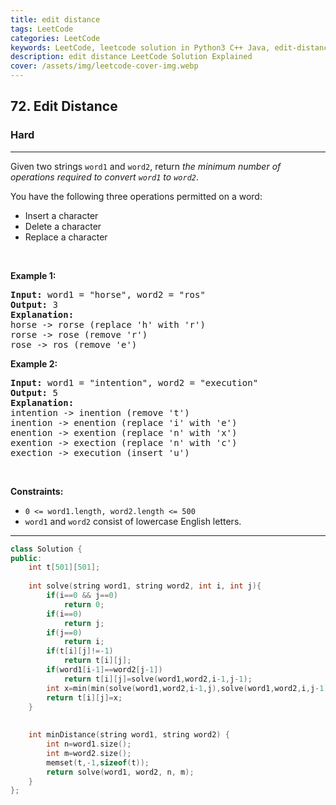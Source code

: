 ```yaml
---
title: edit distance
tags: LeetCode
categories: LeetCode
keywords: LeetCode, leetcode solution in Python3 C++ Java, edit-distance solution
description: edit distance LeetCode Solution Explained
cover: /assets/img/leetcode-cover-img.webp
---
```



<h2>72. Edit Distance</h2><h3>Hard</h3><hr><div><p>Given two strings <code>word1</code> and <code>word2</code>, return <em>the minimum number of operations required to convert <code>word1</code> to <code>word2</code></em>.</p>

<p>You have the following three operations permitted on a word:</p>

<ul>
	<li>Insert a character</li>
	<li>Delete a character</li>
	<li>Replace a character</li>
</ul>

<p>&nbsp;</p>
<p><strong>Example 1:</strong></p>

<pre><strong>Input:</strong> word1 = "horse", word2 = "ros"
<strong>Output:</strong> 3
<strong>Explanation:</strong> 
horse -&gt; rorse (replace 'h' with 'r')
rorse -&gt; rose (remove 'r')
rose -&gt; ros (remove 'e')
</pre>

<p><strong>Example 2:</strong></p>

<pre><strong>Input:</strong> word1 = "intention", word2 = "execution"
<strong>Output:</strong> 5
<strong>Explanation:</strong> 
intention -&gt; inention (remove 't')
inention -&gt; enention (replace 'i' with 'e')
enention -&gt; exention (replace 'n' with 'x')
exention -&gt; exection (replace 'n' with 'c')
exection -&gt; execution (insert 'u')
</pre>

<p>&nbsp;</p>
<p><strong>Constraints:</strong></p>

<ul>
	<li><code>0 &lt;= word1.length, word2.length &lt;= 500</code></li>
	<li><code>word1</code> and <code>word2</code> consist of lowercase English letters.</li>
</ul>
</div>

---




```cpp
class Solution {
public:
    int t[501][501];
    
    int solve(string word1, string word2, int i, int j){
        if(i==0 && j==0)
            return 0;
        if(i==0)
            return j;
        if(j==0)
            return i;
        if(t[i][j]!=-1)
            return t[i][j];
        if(word1[i-1]==word2[j-1])
            return t[i][j]=solve(word1,word2,i-1,j-1);
        int x=min(min(solve(word1,word2,i-1,j),solve(word1,word2,i,j-1)),solve(word1,word2,i-1,j-1))+1;
        return t[i][j]=x;
    }
    
    
    int minDistance(string word1, string word2) {
        int n=word1.size();
        int m=word2.size();
        memset(t,-1,sizeof(t));
        return solve(word1, word2, n, m);
    }
};
```
